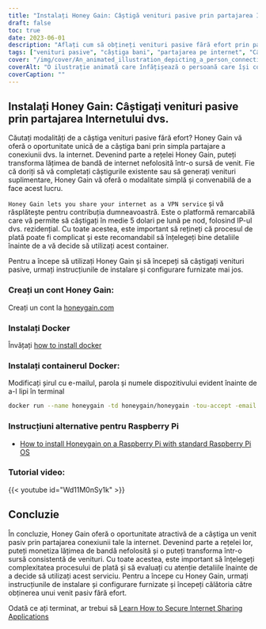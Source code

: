 ```yaml
---
title: "Instalați Honey Gain: Câștigă venituri pasive prin partajarea Internetului tău"
draft: false
toc: true
date: 2023-06-01
description: "Aflați cum să obțineți venituri pasive fără efort prin partajarea conexiunii dvs. la internet prin intermediul Honey Gain, o platformă care vă recompensează pentru contribuția dvs."
tags: ["venituri pasive", "câștiga bani", "partajarea pe internet", "Câștig de miere", "Serviciul VPN", "IP rezidențial", "procesul de plată", "generarea de venituri", "venituri suplimentare", "potențialul dezlănțuit", "contribuția la rețea", "economia digitală", "monetizați internetul", "venituri suplimentare", "internet acasă", "câștiga recompense", "bani ușor", "Utilizarea internetului", "lățime de bandă neutilizată", "flux de venit", "hustle lateral", "independență financiară", "munca de acasă", "câștiguri online", "oportunitate de a face bani", "venituri pasive", "partajare digitală", "rețea peer-to-peer", "venituri bazate pe tehnologie", "strategia de monetizare"]
cover: "/img/cover/An_animated_illustration_depicting_a_person_connecting_their_internet.png"
coverAlt: "O ilustrație animată care înfățișează o persoană care își conectează routerul de internet la un teanc de bani, simbolizând câștigarea de bani prin partajarea internetului cu Honey Gain."
coverCaption: ""
---
```


## Instalați Honey Gain: Câștigați venituri pasive prin partajarea Internetului dvs.

Căutați modalități de a câștiga venituri pasive fără efort? Honey Gain vă oferă o oportunitate unică de a câștiga bani prin simpla partajare a conexiunii dvs. la internet. Devenind parte a rețelei Honey Gain, puteți transforma lățimea de bandă de internet nefolosită într-o sursă de venit. Fie că doriți să vă completați câștigurile existente sau să generați venituri suplimentare, Honey Gain vă oferă o modalitate simplă și convenabilă de a face acest lucru.

`Honey Gain lets you share your internet as a VPN service` și vă răsplătește pentru contribuția dumneavoastră. Este o platformă remarcabilă care vă permite să câștigați în medie 5 dolari pe lună pe nod, folosind IP-ul dvs. rezidențial. Cu toate acestea, este important să rețineți că procesul de plată poate fi complicat și este recomandabil să înțelegeți bine detaliile înainte de a vă decide să utilizați acest container.

Pentru a începe să utilizați Honey Gain și să începeți să câștigați venituri pasive, urmați instrucțiunile de instalare și configurare furnizate mai jos.

### Creați un cont Honey Gain:
Creați un cont la [honeygain.com](https://r.honeygain.me/HONEY9149D)

### Instalați Docker

Învățați [how to install docker](https://simeononsecurity.ch/other/creating-profitable-low-powered-crypto-miners/#installing-docker)

### Instalați containerul Docker:
Modificați șirul cu e-mailul, parola și numele dispozitivului evident înainte de a-l lipi în terminal
```bash
docker run --name honeygain -td honeygain/honeygain -tou-accept -email ACCOUNT_EMAIL -pass ACCOUNT_PASSWORD -device DEVICE_NAME
```
### Instrucțiuni alternative pentru Raspberry Pi
- [How to install Honeygain on a Raspberry Pi with standard Raspberry Pi OS](https://www.reddit.com/r/Honeygain/comments/tj8vfa/how_to_install_honeygain_on_a_raspberry_pi_with/)

### Tutorial video:

{{< youtube id="Wd11M0nSy1k" >}}


## Concluzie

În concluzie, Honey Gain oferă o oportunitate atractivă de a câștiga un venit pasiv prin partajarea conexiunii tale la internet. Devenind parte a rețelei lor, puteți monetiza lățimea de bandă nefolosită și o puteți transforma într-o sursă consistentă de venituri. Cu toate acestea, este important să înțelegeți complexitatea procesului de plată și să evaluați cu atenție detaliile înainte de a decide să utilizați acest serviciu. Pentru a începe cu Honey Gain, urmați instrucțiunile de instalare și configurare furnizate și începeți călătoria către obținerea unui venit pasiv fără efort.

Odată ce ați terminat, ar trebui să [Learn How to Secure Internet Sharing Applications](https://simeononsecurity.ch/other/how-to-secure-internet-sharing-applications/)

